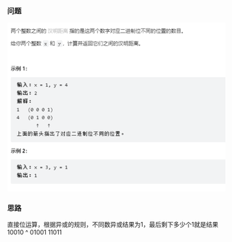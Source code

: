 ### 问题
![](https://raw.githubusercontent.com/heyach/blog/main/images/leetcode/hammingDistance.jpg)

### 思路
直接位运算，根据异或的规则，不同数异或结果为1，最后剩下多少个1就是结果
  10010
^ 01001
  11011
   


